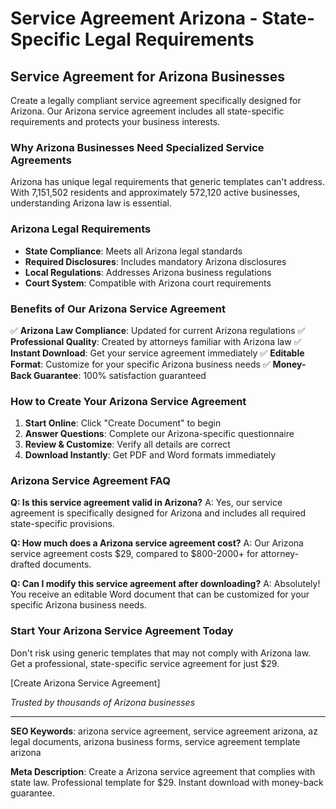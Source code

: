 # Service Agreement Arizona - State-Specific Legal Requirements

## Service Agreement for Arizona Businesses

Create a legally compliant service agreement specifically designed for Arizona. Our Arizona service agreement includes all state-specific requirements and protects your business interests.

### Why Arizona Businesses Need Specialized Service Agreements

Arizona has unique legal requirements that generic templates can't address. With 7,151,502 residents and approximately 572,120 active businesses, understanding Arizona law is essential.

### Arizona Legal Requirements

- **State Compliance**: Meets all Arizona legal standards
- **Required Disclosures**: Includes mandatory Arizona disclosures
- **Local Regulations**: Addresses Arizona business regulations
- **Court System**: Compatible with Arizona court requirements

### Benefits of Our Arizona Service Agreement

✅ **Arizona Law Compliance**: Updated for current Arizona regulations
✅ **Professional Quality**: Created by attorneys familiar with Arizona law
✅ **Instant Download**: Get your service agreement immediately
✅ **Editable Format**: Customize for your specific Arizona business needs
✅ **Money-Back Guarantee**: 100% satisfaction guaranteed

### How to Create Your Arizona Service Agreement

1. **Start Online**: Click "Create Document" to begin
2. **Answer Questions**: Complete our Arizona-specific questionnaire
3. **Review & Customize**: Verify all details are correct
4. **Download Instantly**: Get PDF and Word formats immediately

### Arizona Service Agreement FAQ

**Q: Is this service agreement valid in Arizona?**
A: Yes, our service agreement is specifically designed for Arizona and includes all required state-specific provisions.

**Q: How much does a Arizona service agreement cost?**
A: Our Arizona service agreement costs $29, compared to $800-2000+ for attorney-drafted documents.

**Q: Can I modify this service agreement after downloading?**
A: Absolutely! You receive an editable Word document that can be customized for your specific Arizona business needs.

### Start Your Arizona Service Agreement Today

Don't risk using generic templates that may not comply with Arizona law. Get a professional, state-specific service agreement for just $29.

[Create Arizona Service Agreement]

*Trusted by thousands of Arizona businesses*

---

**SEO Keywords**: arizona service agreement, service agreement arizona, az legal documents, arizona business forms, service agreement template arizona

**Meta Description**: Create a Arizona service agreement that complies with state law. Professional template for $29. Instant download with money-back guarantee.
